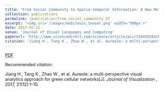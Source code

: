 ```yaml
---
title: "From Social Community to Spatio-temporal Information: A New Method for Mobile Data Exploration"
collection: publications
permalink: /publication/from_social_community_ST
excerpt: "<img src='/images/mobilevis_teaser.png' width='500px'>"
date: 2017-05-22
venue: 'Journal of Visual Languages and Computing'
paperurl: 'http://www.sciencedirect.com/science/article/pii/S1045926X16301495'
citation: 'Jiang H , Tang K , Zhao W , et al. Aureole: a multi-perspective visual analytics approach for green cellular networks[J]. Journal of Visualization, 2017, 21(12):1-10.'
---
```


[PDF](http://www.swustvis.cn/media/filer_public/filer_public/be/3c/be3c72ec-fdef-42e3-bcf4-f862e85d78f9/1-s20-s1045926x16301495-main.pdf)

Recommended citation: 

Jiang H , Tang K , Zhao W , et al. Aureole: a multi-perspective visual analytics approach for green cellular networks[J]. <i>Journal of Visualization </i>, 2017, 21(12):1-10.
